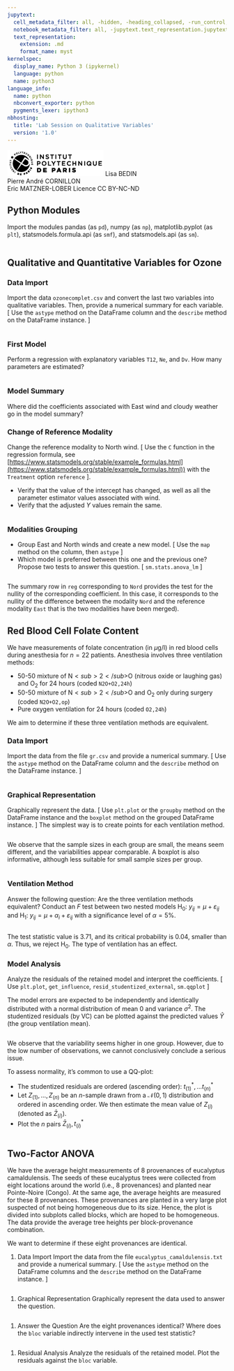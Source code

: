 ```yaml
---
jupytext:
  cell_metadata_filter: all, -hidden, -heading_collapsed, -run_control, -trusted
  notebook_metadata_filter: all, -jupytext.text_representation.jupytext_version, -jupytext.text_representation.format_version, -language_info.version, -language_info.codemirror_mode.version, -language_info.codemirror_mode, -language_info.file_extension, -language_info.mimetype, -toc
  text_representation:
    extension: .md
    format_name: myst
kernelspec:
  display_name: Python 3 (ipykernel)
  language: python
  name: python3
language_info:
  name: python
  nbconvert_exporter: python
  pygments_lexer: ipython3
nbhosting:
  title: 'Lab Session on Qualitative Variables'
  version: '1.0'
---
```


<div class="licence">
<span><img src="media/logo_IPParis.png" /></span>
<span>Lisa BEDIN<br />Pierre André CORNILLON<br />Eric MATZNER-LOBER</span>
<span>Licence CC BY-NC-ND</span>
</div>

## Python Modules



Import the modules pandas (as `pd`), numpy (as `np`), matplotlib.pyplot (as `plt`), statsmodels.formula.api (as `smf`), and statsmodels.api (as `sm`).




```{code-cell} python

```

## Qualitative and Quantitative Variables for Ozone



### Data Import



Import the data `ozonecomplet.csv` and convert the last two variables into qualitative variables. Then, provide a numerical summary for each variable.
[ Use the `astype` method on the DataFrame column and the `describe` method on the DataFrame instance. ]




```{code-cell} python

```

### First Model



Perform a regression with explanatory variables `T12`, `Ne`, and `Dv`. How many parameters are estimated?




```{code-cell} python

```

### Model Summary



Where did the coefficients associated with East wind and cloudy weather go in the model summary?



### Change of Reference Modality



Change the reference modality to North wind. [ Use the `C` function in the regression formula, see [https://www.statsmodels.org/stable/example_formulas.html](https://www.statsmodels.org/stable/example_formulas.html)) with the `Treatment` option `reference` ].

-   Verify that the value of the intercept has changed, as well as all the parameter estimator values associated with wind.
-   Verify that the adjusted $Y$ values remain the same.




```{code-cell} python

```

### Modalities Grouping



-   Group East and North winds and create a new model. [ Use the `map` method on the column, then `astype` ]
-   Which model is preferred between this one and the previous one? Propose two tests to answer this question. [ `sm.stats.anova_lm` ]




```{code-cell} python

```

The summary row in `reg` corresponding to `Nord` provides the test for the nullity of the corresponding coefficient. In this case, it corresponds to the nullity of the difference between the modality `Nord` and the reference modality `East` that is  the two modalities have been merged).



## Red Blood Cell Folate Content



We have measurements of folate concentration (in $\mu\mathrm{g/l}$) in red blood cells during anesthesia for $n=22$ patients. Anesthesia involves three ventilation methods:

-   50-50 mixture of $\mathrm{N}<sub>2</sub>$O (nitrous oxide or laughing gas) and $\mathrm{O}_2$ for 24 hours (coded `N2O+O2,24h`)
-   50-50 mixture of $\mathrm{N}<sub>2</sub>$O and $\mathrm{O}_2$ only during surgery (coded `N2O+O2,op`)
-   Pure oxygen ventilation for 24 hours (coded `O2,24h`)

We aim to determine if these three ventilation methods are equivalent.



### Data Import



Import the data from the file `gr.csv` and provide a numerical summary.
[ Use the `astype` method on the DataFrame column and the `describe` method on the DataFrame instance. ]




```{code-cell} python

```

### Graphical Representation



Graphically represent the data.
[ Use `plt.plot` or the `groupby` method on the DataFrame instance and the `boxplot` method on the grouped DataFrame instance. ]
The simplest way is to create points for each ventilation method.




```{code-cell} python

```

We observe that the sample sizes in each group are small, the means seem different, and the variabilities appear comparable. A boxplot is also informative, although less suitable for small sample sizes per group.




```{code-cell} python

```

### Ventilation Method



Answer the following question: Are the three ventilation methods equivalent?
Conduct an $F$ test between two nested models $\mathrm{H}_0: \ y_{ij}=\mu + \varepsilon_{ij}$ and $\mathrm{H}_1: \ y_{ij}=\mu + \alpha_i + \varepsilon_{ij}$ with a significance level of $\alpha=5\%$.




```{code-cell} python

```

The test statistic value is $3.71$, and its critical probability is $0.04$, smaller than $\alpha$. Thus, we reject $\mathrm{H}_0$. The type of ventilation has an effect.



### Model Analysis



Analyze the residuals of the retained model and interpret the coefficients.
[ Use `plt.plot`, `get_influence`, `resid_studentized_external`, `sm.qqplot` ]

The model errors are expected to be independently and identically distributed with a normal distribution of mean $0$ and variance $\sigma^2$. The studentized residuals (by VC) can be plotted against the predicted values $\hat Y$ (the group ventilation mean).




```{code-cell} python

```

We observe that the variability seems higher in one group. However, due to the low number of observations, we cannot conclusively conclude a serious issue.

To assess normality, it&rsquo;s common to use a QQ-plot:

-   The studentized residuals are ordered (ascending order): $t^*_{(1)},\dotsc t^*_{(n)}$
-   Let $Z_{(1)},\dotsc,Z_{(n)}$ be an $n$-sample drawn from a $\mathcal{N}(0,1)$ distribution and ordered in ascending order. We then estimate the mean value of $Z_{(i)}$ (denoted as $\bar Z_{(i)}$).
-   Plot the $n$ pairs $\bar Z_{(i)},t^*_{(i)}$




```{code-cell} python

```

## Two-Factor ANOVA



We have the average height measurements of 8 provenances of eucalyptus camaldulensis. The seeds of these eucalyptus trees were collected from eight locations around the world (i.e., 8 provenances) and planted near Pointe-Noire (Congo). At the same age, the average heights are measured for these 8 provenances. These provenances are planted in a very large plot suspected of not being homogeneous due to its size. Hence, the plot is divided into subplots called blocks, which are hoped to be homogeneous. The data provide the average tree heights per block-provenance combination.

We want to determine if these eight provenances are identical.

1.  Data Import
    Import the data from the file `eucalyptus_camaldulensis.txt` and provide a numerical summary.
    [ Use the `astype` method on the DataFrame columns and the `describe` method on the DataFrame instance. ]




```{code-cell} python

```

1.  Graphical Representation
    Graphically represent the data used to answer the question.




```{code-cell} python

```

1.  Answer the Question
    Are the eight provenances identical? Where does the `bloc` variable indirectly intervene in the used test statistic?




```{code-cell} python

```

1.  Residual Analysis
    Analyze the residuals of the retained model. Plot the residuals against the `bloc` variable.




```{code-cell} python

```
